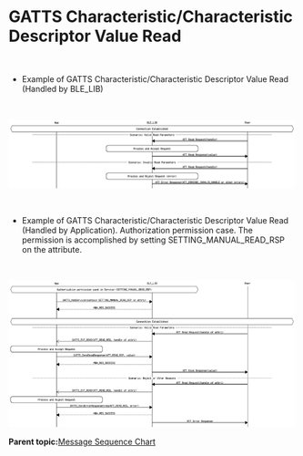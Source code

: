 # GATTS Characteristic/Characteristic Descriptor Value Read

<br />

-   Example of GATTS Characteristic/Characteristic Descriptor Value Read \(Handled by BLE\_LIB\)

<br />

![](GUID-D33387FC-2559-460A-8B27-637AFD694CBF-low.png)

<br />

-   Example of GATTS Characteristic/Characteristic Descriptor Value Read \(Handled by Application\). Authorization permission case. The permission is accomplished by setting SETTING\_MANUAL\_READ\_RSP on the attribute.

<br />

![](GUID-3F947B0C-FE88-48A4-A9A8-90A18E805F67-low.png)

**Parent topic:**[Message Sequence Chart](GUID-F222E22D-493E-4F16-8480-6F7AAD168EB9.md)

